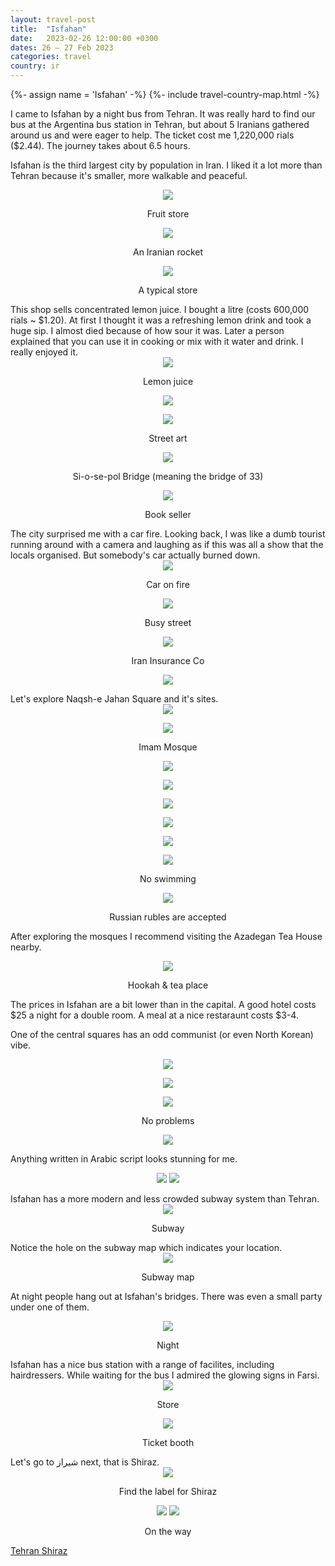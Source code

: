 ```yaml
---
layout: travel-post
title:  "Isfahan"
date:   2023-02-26 12:00:00 +0300
dates: 26 – 27 Feb 2023
categories: travel
country: ir
---
```

{%- assign name = 'Isfahan' -%}
{%- include travel-country-map.html -%}

I came to Isfahan by a night bus from Tehran. It was really hard to find our bus at the Argentina bus station in Tehran, but about 5 Iranians gathered around us and were eager to help. The ticket cost me 1,220,000 rials ($2.44). The journey takes about 6.5 hours.

Isfahan is the third largest city by population in Iran. I liked it a lot more than Tehran because it's smaller, more walkable and peaceful.

<center>
<img src="{{site.baseurl}}/assets/img/isfahan/1.jpg" />
<p class="image-label">
Fruit store
</p>
</center>
<center>
<img src="{{site.baseurl}}/assets/img/isfahan/2.jpg" />
<p class="image-label">
An Iranian rocket
</p>
</center>
<center>
<img src="{{site.baseurl}}/assets/img/isfahan/3.jpg" />
<p class="image-label">
A typical store
</p>
</center>
This shop sells concentrated lemon juice. I bought a litre (costs 600,000 rials ~ $1.20). At first I thought it was a refreshing lemon drink and took a huge sip. I almost died because of how sour it was. Later a person explained that you can use it in cooking or mix with it water and drink. I really enjoyed it.
<center>
<img src="{{site.baseurl}}/assets/img/isfahan/4.jpg" />
<p class="image-label">
Lemon juice
</p>
</center>
<center>
<img src="{{site.baseurl}}/assets/img/isfahan/5.jpg" />
<p class="image-label">
</p>
</center>
<center>
<img src="{{site.baseurl}}/assets/img/isfahan/6.jpg" />
<p class="image-label">
Street art
</p>
</center>
<center>
<img src="{{site.baseurl}}/assets/img/isfahan/7.jpg" />
<p class="image-label">
Si-o-se-pol Bridge (meaning the bridge of 33)
</p>
</center>
<center>
<img src="{{site.baseurl}}/assets/img/isfahan/8.jpg" />
<p class="image-label">
Book seller
</p>
</center>
The city surprised me with a car fire. Looking back, I was like a dumb tourist running around with a camera and laughing as if this was all a show that the locals organised. But somebody's car actually burned down.
<center>
<img src="{{site.baseurl}}/assets/img/isfahan/9.jpg" />
<p class="image-label">
Car on fire
</p>
</center>
<center>
<img src="{{site.baseurl}}/assets/img/isfahan/10.jpg" />
<p class="image-label">
Busy street
</p>
</center>
<center>
<img src="{{site.baseurl}}/assets/img/isfahan/11.jpg" />
<p class="image-label">
Iran Insurance Co
</p>
</center>
<center>
<img src="{{site.baseurl}}/assets/img/isfahan/12.jpg" />
<p class="image-label">
</p>
</center>
Let's explore Naqsh-e Jahan Square and it's sites.
<center>
<img src="{{site.baseurl}}/assets/img/isfahan/13.jpg" />
<p class="image-label">
</p>
</center>
<center>
<img src="{{site.baseurl}}/assets/img/isfahan/14.jpg" />
<p class="image-label">
Imam Mosque
</p>
</center>
<center>
<img src="{{site.baseurl}}/assets/img/isfahan/15.jpg" />
<p class="image-label">
</p>
</center>
<center>
<img src="{{site.baseurl}}/assets/img/isfahan/16.jpg" />
<p class="image-label">
</p>
</center>
<center>
<img src="{{site.baseurl}}/assets/img/isfahan/17.jpg" />
<p class="image-label">
</p>
</center>
<center>
<img src="{{site.baseurl}}/assets/img/isfahan/18.jpg" />
<p class="image-label">
</p>
</center>
<center>
<img src="{{site.baseurl}}/assets/img/isfahan/19.jpg" />
<p class="image-label">
</p>
</center>
<center>
<img src="{{site.baseurl}}/assets/img/isfahan/20.jpg" />
<p class="image-label">
No swimming
</p>
</center>
<center>
<img src="{{site.baseurl}}/assets/img/isfahan/22.jpg" />
<p class="image-label">
Russian rubles are accepted
</p>
</center>

After exploring the mosques I recommend visiting the Azadegan Tea House nearby.
<center>
<img src="{{site.baseurl}}/assets/img/isfahan/31.jpg" />
<p class="image-label">
Hookah & tea place
</p>
</center>

The prices in Isfahan are a bit lower than in the capital. A good hotel costs $25 a night for a double room. A meal at a nice restaraunt costs $3-4.

One of the central squares has an odd communist (or even North Korean) vibe.
<center>
<img src="{{site.baseurl}}/assets/img/isfahan/25.jpg" />
<p class="image-label">
</p>
</center>
<center>
<img src="{{site.baseurl}}/assets/img/isfahan/26.jpg" />
<p class="image-label">
</p>
</center>

<center>
<img src="{{site.baseurl}}/assets/img/isfahan/28.jpg" />
<p class="image-label">
No problems
</p>
</center>

<center>
<img src="{{site.baseurl}}/assets/img/isfahan/27.jpg" />
<p class="image-label">
</p>
</center>

Anything written in Arabic script looks stunning for me.
<center>
    <div class="side-by-side">
        <img src="{{site.baseurl}}/assets/img/isfahan/23.jpg" />
        <img src="{{site.baseurl}}/assets/img/isfahan/24.jpg" />
    </div>
    <p class="image-label">
    </p>
</center>
Isfahan has a more modern and less crowded subway system than Tehran.
<center>
<img src="{{site.baseurl}}/assets/img/isfahan/29.jpg" />
<p class="image-label">
Subway
</p>
</center>
Notice the hole on the subway map which indicates your location.
<center>
<img src="{{site.baseurl}}/assets/img/isfahan/30.jpg" />
<p class="image-label">
Subway map
</p>
</center>

At night people hang out at Isfahan's bridges. There was even a small party under one of them.
<center>
<img src="{{site.baseurl}}/assets/img/isfahan/32.jpg" />
<p class="image-label">
Night
</p>
</center>
Isfahan has a nice bus station with a range of facilites, including hairdressers. While waiting for the bus I admired the glowing signs in Farsi.
<center>
<img src="{{site.baseurl}}/assets/img/isfahan/33.jpg" />
<p class="image-label">
Store
</p>
</center>
<center>
<img src="{{site.baseurl}}/assets/img/isfahan/34.jpg" />
<p class="image-label">
Ticket booth
</p>
</center>
Let's go to شیراز next, that is Shiraz.
<center>
<img src="{{site.baseurl}}/assets/img/isfahan/35.jpg" />
<p class="image-label">
Find the label for Shiraz
</p>
</center>
<center>
    <div class="side-by-side">
        <img src="{{site.baseurl}}/assets/img/isfahan/36.jpg" />
        <img src="{{site.baseurl}}/assets/img/isfahan/37.jpg" />
    </div>
    <p class="image-label">
    On the way
    </p>
</center>

<a class="prev" href="/travel/2023/tehran">
Tehran
</a>
<a class="next" href="/travel/2023/shiraz">
Shiraz
</a>